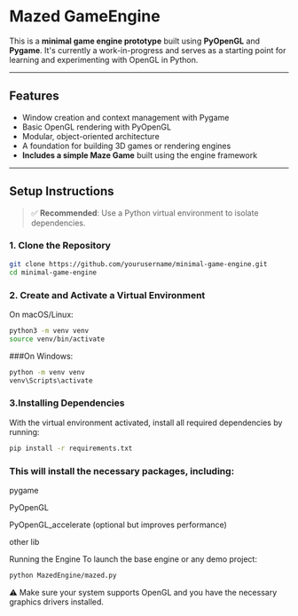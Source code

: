 # Mazed GameEngine

This is a **minimal game engine prototype** built using **PyOpenGL** and **Pygame**. It's currently a work-in-progress and serves as a starting point for learning and experimenting with OpenGL in Python.

---

## Features

- Window creation and context management with Pygame
- Basic OpenGL rendering with PyOpenGL
- Modular, object-oriented architecture
- A foundation for building 3D games or rendering engines
- **Includes a simple Maze Game** built using the engine framework

---

## Setup Instructions

> ✅ **Recommended**: Use a Python virtual environment to isolate dependencies.

### 1. Clone the Repository

```bash
git clone https://github.com/yourusername/minimal-game-engine.git
cd minimal-game-engine
```
### 2. Create and Activate a Virtual Environment
On macOS/Linux:
```bash
python3 -m venv venv
source venv/bin/activate
```
###On Windows:
```bash
python -m venv venv
venv\Scripts\activate
```
### 3.Installing Dependencies
With the virtual environment activated, install all required dependencies by running:

```bash
pip install -r requirements.txt
```
### This will install the necessary packages, including:

pygame

PyOpenGL

PyOpenGL_accelerate (optional but improves performance)

other lib

Running the Engine
To launch the base engine or any demo project:

```bash
python MazedEngine/mazed.py
```

⚠️ Make sure your system supports OpenGL and you have the necessary graphics drivers installed.
